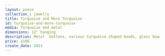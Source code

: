 ```yaml
---
layout: piece
collection_: jewelry
title: Turquoise and More Turquoise
id: turquoise-and-more-turquoise
media: Turquoise and metal
dimensions: 12" hanging
description: Metal  buttons, various turquoise shaped beads, glass beads, stone,spacers findings and wiring working pendant of various turquoise , stone and glass  beads. Metal button clasp.
price: $100
create_date: 2013
---
```

